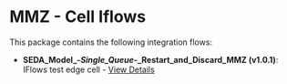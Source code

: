 # MMZ - Cell Iflows

This package contains the following integration flows:

- **SEDA_Model_-_Single_Queue_-_Restart_and_Discard_MMZ (v1.0.1)**: IFlows test edge cell - [View Details](SEDA_Model_-_Single_Queue_-_Restart_and_Discard_MMZ-1.0.1/readme.md)
